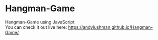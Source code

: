 # Hangman-Game
Hangman-Game using JavaScript <br/>
You can check it out live here: https://andylushman.github.io/Hangman-Game/

